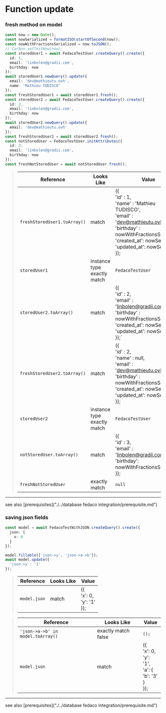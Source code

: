 # Function update
### fresh method on model

```typescript
const now = new Date();
const nowSerialized = formatISO(startOfSecond(now));
const nowWithFractionsSerialized = now.toJSON();
// Carbon.setTestNow(now);
const storedUser1 = await FedacoTestUser.createQuery().create({
  id: 1,
  email: 'linbolen@gradii.com',
  birthday: now
});
await storedUser1.newQuery().update({
  email: 'dev@mathieutu.ovh',
  name: 'Mathieu TUDISCO'
});
const freshStoredUser1 = await storedUser1.fresh();
const storedUser2 = await FedacoTestUser.createQuery().create({
  id: 2,
  email: 'linbolen@gradii.com',
  birthday: now
});
await storedUser2.newQuery().update({
  email: 'dev@mathieutu.ovh'
});
const freshStoredUser2 = await storedUser2.fresh();
const notStoredUser = FedacoTestUser.initAttributes({
  id: 3,
  email: 'linbolen@gradii.com',
  birthday: now
});
const freshNotStoredUser = await notStoredUser.fresh();
```


> | Reference | Looks Like | Value                                                                                                                                                                                                                               |
> | ------ | ----- |-------------------------------------------------------------------------------------------------------------------------------------------------------------------------------------------------------------------------------------|
> | `freshStoredUser1.toArray()` | match | ({ </br>'id'        : 1, </br>'name'      : 'Mathieu TUDISCO', </br>'email'     : 'dev@mathieutu.ovh', </br>'birthday'  : nowWithFractionsSerialized, </br>'created_at': nowSerialized, </br>'updated_at': nowSerialized</br>    }); |
> | `storedUser1` | instance type exactly match | `FedacoTestUser`                                                                                                                                                                                                                    |
> | `storedUser2.toArray()` | match | ({</br>'id'        : 2,</br>'email'     : 'linbolen@gradii.com', </br>'birthday'  : nowWithFractionsSerialized, </br>'created_at': nowSerialized,</br> 'updated_at': nowSerialized </br>});`                                        |
> | `freshStoredUser2.toArray()` | match | ({</br>'id'        : 2, </br>'name'      : null, </br>'email'     : 'dev@mathieutu.ovh', </br>'birthday'  : nowWithFractionsSerialized, </br>'created_at': nowSerialized, </br>'updated_at': nowSerialized</br>    });              |
> | `storedUser2` | instance type exactly match | `FedacoTestUser`                                                                                                                                                                                                                    |
> | `notStoredUser.toArray()` | match | ({</br> 'id'      : 3,</br> 'email'   : 'linbolen@gradii.com',</br> 'birthday': nowWithFractionsSerialized</br>    }); |
> | `freshNotStoredUser` | exactly match | `null` |


----
see also [prerequisites]("./../database fedaco integration/prerequisite.md")

### saving json fields

```typescript
const model = await FedacoTestWithJSON.createQuery().create({
  json: {
    x: 0
  }
});
```
```typescript
model.fillable(['json->y', 'json->a->b']);
await model.update({
  'json->y': '1'
});
```


> | Reference | Looks Like | Value |
> | ------ | ----- | ----- |
> | `model.json` | match | ({</br> 'x': 0,</br> 'y': '1'</br>    }); |


> | Reference | Looks Like | Value |
> | ------ | ----- | ----- |
> | `'json->a->b' in model.toArray()` | exactly match false | `();` |
> | `model.json` | match | ({</br> 'x': 0,</br> 'y': '1',</br> 'a': {</br> 'b': '3'</br> }</br>    }); |


----
see also [prerequisites]("./../database fedaco integration/prerequisite.md")
